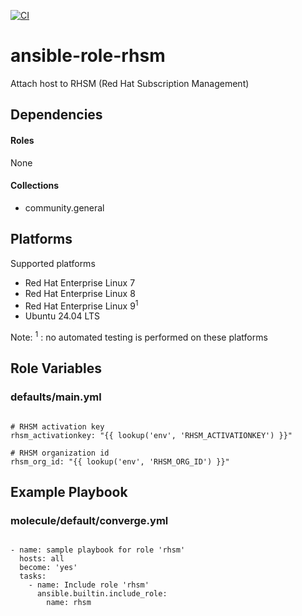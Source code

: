[![CI](https://github.com/de-it-krachten/ansible-role-rhsm/workflows/CI/badge.svg?event=push)](https://github.com/de-it-krachten/ansible-role-rhsm/actions?query=workflow%3ACI)


# ansible-role-rhsm

Attach host to RHSM (Red Hat Subscription Management) 



## Dependencies

#### Roles
None

#### Collections
- community.general

## Platforms

Supported platforms

- Red Hat Enterprise Linux 7
- Red Hat Enterprise Linux 8
- Red Hat Enterprise Linux 9<sup>1</sup>
- Ubuntu 24.04 LTS

Note:
<sup>1</sup> : no automated testing is performed on these platforms

## Role Variables
### defaults/main.yml
<pre><code>
# RHSM activation key
rhsm_activationkey: "{{ lookup('env', 'RHSM_ACTIVATIONKEY') }}"

# RHSM organization id
rhsm_org_id: "{{ lookup('env', 'RHSM_ORG_ID') }}"
</pre></code>




## Example Playbook
### molecule/default/converge.yml
<pre><code>
- name: sample playbook for role 'rhsm'
  hosts: all
  become: 'yes'
  tasks:
    - name: Include role 'rhsm'
      ansible.builtin.include_role:
        name: rhsm
</pre></code>
